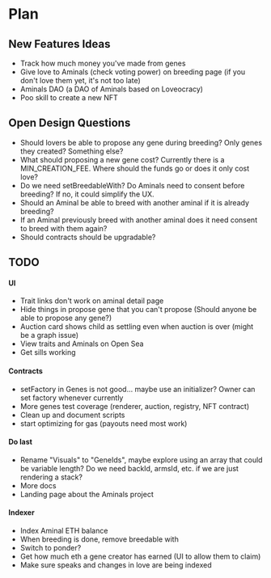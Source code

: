 # Plan

## New Features Ideas

- Track how much money you've made from genes
- Give love to Aminals (check voting power) on breeding page (if you don't love them yet, it's not too late)
- Aminals DAO (a DAO of Aminals based on Loveocracy)
- Poo skill to create a new NFT

## Open Design Questions

- Should lovers be able to propose any gene during breeding? Only genes they created? Something else?
- What should proposing a new gene cost? Currently there is a MIN_CREATION_FEE. Where should the funds go or does it only cost love?
- Do we need setBreedableWith? Do Aminals need to consent before breeding? If no, it could simplify the UX.
- Should an Aminal be able to breed with another aminal if it is already breeding?
- If an Aminal previously breed with another aminal does it need consent to breed with them again?
- Should contracts should be upgradable?

## TODO

#### UI

- Trait links don't work on aminal detail page
- Hide things in propose gene that you can't propose (Should anyone be able to propose any gene?)
- Auction card shows child as settling even when auction is over (might be a graph issue)
- View traits and Aminals on Open Sea
- Get sills working

#### Contracts

- setFactory in Genes is not good... maybe use an initializer? Owner can set factory whenever currently
- More genes test coverage (renderer, auction, registry, NFT contract)
- Clean up and document scripts
- start optimizing for gas (payouts need most work)

#### Do last

- Rename "Visuals" to "GeneIds", maybe explore using an array that could be variable length? Do we need backId, armsId, etc. if we are just rendering a stack?
- More docs
- Landing page about the Aminals project

#### Indexer

- Index Aminal ETH balance
- When breeding is done, remove breedable with
- Switch to ponder?
- Get how much eth a gene creator has earned (UI to allow them to claim)
- Make sure speaks and changes in love are being indexed
